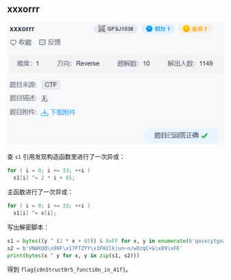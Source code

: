 ## xxxorrr

![image-20240702223904404](../../assets/image-20240702223904404.png)

查 `s1` 引用发现构造函数里进行了一次异或：

```c
for ( i = 0; i <= 33; ++i )
  s1[i] ^= 2 * i + 65;
```

主函数进行了一次异或：

```c
for ( i = 0; i <= 33; ++i )
  s1[i] ^= s[i];
```

写出解密脚本：

```python
s1 = bytes((y ^ (2 * x + 65)) & 0xFF for x, y in enumerate(b'qasxcytgsasxcvrefghnrfghnjedfgbhn\x00'))
s2 = b'VNWXQQ\x09F\x17FTZYY\x1FH2[k|un~n/wOzqC+&\x89\xFE'
print(bytes(x ^ y for x, y in zip(s1, s2)))
```

得到 `flag{c0n5truct0r5_functi0n_in_41f}`。
